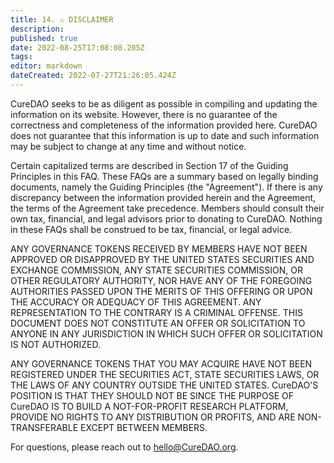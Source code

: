 ```yaml
---
title: 14. ⚠ DISCLAIMER
description: 
published: true
date: 2022-08-25T17:08:08.205Z
tags: 
editor: markdown
dateCreated: 2022-07-27T21:26:05.424Z
---
```


CureDAO seeks to be as diligent as possible in compiling and updating the information on its website. However, there is no guarantee of the correctness and completeness of the information provided here. CureDAO does not guarantee that this information is up to date and such information may be subject to change at any time and without notice.

Certain capitalized terms are described in Section 17 of the Guiding Principles in this FAQ. These FAQs are a summary based on legally binding documents, namely the Guiding Principles (the "Agreement"). If there is any discrepancy between the information provided herein and the Agreement, the terms of the Agreement take precedence. Members should consult their own tax, financial, and legal advisors prior to donating to CureDAO. Nothing in these FAQs shall be construed to be tax, financial, or legal advice.

ANY GOVERNANCE TOKENS RECEIVED BY MEMBERS HAVE NOT BEEN APPROVED OR DISAPPROVED BY THE UNITED STATES SECURITIES AND EXCHANGE COMMISSION, ANY STATE SECURITIES COMMISSION, OR OTHER REGULATORY AUTHORITY, NOR HAVE ANY OF THE FOREGOING AUTHORITIES PASSED UPON THE MERITS OF THIS OFFERING OR UPON THE ACCURACY OR ADEQUACY OF THIS AGREEMENT. ANY REPRESENTATION TO THE CONTRARY IS A CRIMINAL OFFENSE. THIS DOCUMENT DOES NOT CONSTITUTE AN OFFER OR SOLICITATION TO ANYONE IN ANY JURISDICTION IN WHICH SUCH OFFER OR SOLICITATION IS NOT AUTHORIZED.

ANY GOVERNANCE TOKENS THAT YOU MAY ACQUIRE HAVE NOT BEEN REGISTERED UNDER THE SECURITIES ACT, STATE SECURITIES LAWS, OR THE LAWS OF ANY COUNTRY OUTSIDE THE UNITED STATES. CureDAO'S POSITION IS THAT THEY SHOULD NOT BE SINCE THE PURPOSE OF CureDAO IS TO BUILD A NOT-FOR-PROFIT RESEARCH PLATFORM, PROVIDE NO RIGHTS TO ANY DISTRIBUTION OR PROFITS, AND ARE NON-TRANSFERABLE EXCEPT BETWEEN MEMBERS.

For questions, please reach out to hello@CureDAO.org.
